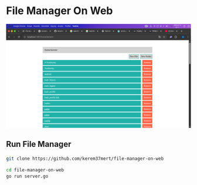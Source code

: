 # File Manager On Web

![File Manager](filemanager.png)

## Run File Manager
```bash
git clone https://github.com/kerem37mert/file-manager-on-web
```

```bash
cd file-manager-on-web
go run server.go
```